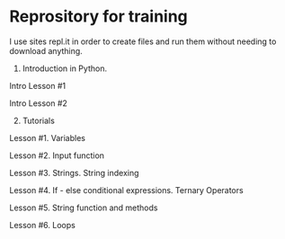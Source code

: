# Reprository for training

I use sites repl.it in order to create files and run them without needing to download anything.

1. Introduction in Python.

Intro Lesson #1 

Intro Lesson #2

2. Tutorials 

Lesson #1. Variables 

Lesson #2. Input function

Lesson #3. Strings. String indexing

Lesson #4. If - else conditional expressions. Ternary Operators

Lesson #5. String function and methods

Lesson #6. Loops


